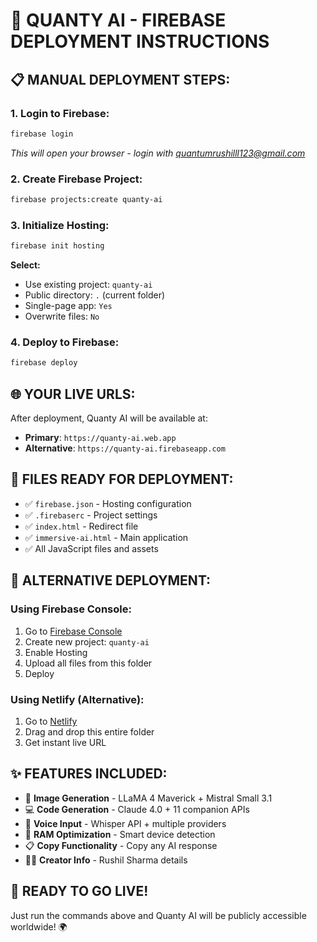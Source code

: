 # 🚀 QUANTY AI - FIREBASE DEPLOYMENT INSTRUCTIONS

## 📋 **MANUAL DEPLOYMENT STEPS**:

### **1. Login to Firebase**:
```bash
firebase login
```
*This will open your browser - login with quantumrushilll123@gmail.com*

### **2. Create Firebase Project**:
```bash
firebase projects:create quanty-ai
```

### **3. Initialize Hosting**:
```bash
firebase init hosting
```
**Select:**
- Use existing project: `quanty-ai`
- Public directory: `.` (current folder)
- Single-page app: `Yes`
- Overwrite files: `No`

### **4. Deploy to Firebase**:
```bash
firebase deploy
```

## 🌐 **YOUR LIVE URLS**:
After deployment, Quanty AI will be available at:
- **Primary**: `https://quanty-ai.web.app`
- **Alternative**: `https://quanty-ai.firebaseapp.com`

## 📁 **FILES READY FOR DEPLOYMENT**:
- ✅ `firebase.json` - Hosting configuration
- ✅ `.firebaserc` - Project settings  
- ✅ `index.html` - Redirect file
- ✅ `immersive-ai.html` - Main application
- ✅ All JavaScript files and assets

## 🔧 **ALTERNATIVE DEPLOYMENT**:

### **Using Firebase Console**:
1. Go to [Firebase Console](https://console.firebase.google.com)
2. Create new project: `quanty-ai`
3. Enable Hosting
4. Upload all files from this folder
5. Deploy

### **Using Netlify (Alternative)**:
1. Go to [Netlify](https://netlify.com)
2. Drag and drop this entire folder
3. Get instant live URL

## ✨ **FEATURES INCLUDED**:
- 🎨 **Image Generation** - LLaMA 4 Maverick + Mistral Small 3.1
- 💻 **Code Generation** - Claude 4.0 + 11 companion APIs
- 🎤 **Voice Input** - Whisper API + multiple providers
- 🧠 **RAM Optimization** - Smart device detection
- 📋 **Copy Functionality** - Copy any AI response
- 👨‍💻 **Creator Info** - Rushil Sharma details

## 🚀 **READY TO GO LIVE!**

Just run the commands above and Quanty AI will be publicly accessible worldwide! 🌍
